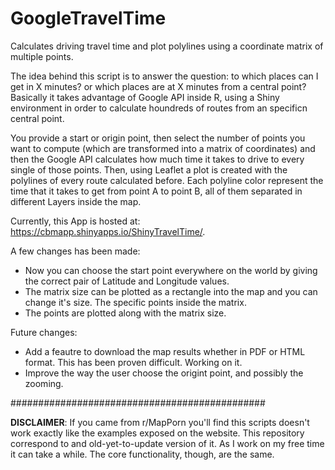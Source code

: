 # GoogleTravelTime
Calculates driving travel time and plot polylines using a coordinate matrix of multiple points.

The idea behind this script is to answer the question: to which places can I get in X minutes? or which places are at X minutes from a central point?
Basically it takes advantage of Google API inside R, using a Shiny environment in order to calculate houndreds of routes from an specificn central point.

You provide a start or origin point, then select the number of points you want to compute (which are transformed into a matrix of coordinates) and then the Google API calculates how much time it takes to drive to every single of those points. Then, using Leaflet a plot is created with the polylines of every route calculated before. Each polyline color represent the time that it takes to get from point A to point B, all of them separated in different Layers inside the map.

Currently, this App is hosted at: https://cbmapp.shinyapps.io/ShinyTravelTime/.

A few changes has been made:
- Now you can choose the start point everywhere on the world by giving the correct pair of Latitude and Longitude values.
- The matrix size can be plotted as a rectangle into the map and you can change it's size. The specific points inside the matrix.
- The points are plotted along with the matrix size.

Future changes:
- Add a feautre to download the map results whether in PDF or HTML format. This has been proven difficult. Working on it.
- Improve the way the user choose the origint point, and possibly the zooming.

##############################################

**DISCLAIMER**: If you came from r/MapPorn you'll find this scripts doesn't work exactly like the examples exposed on the website. This repository correspond to and old-yet-to-update version of it. As I work on my free time it can take a while. The core functionality, though, are the same.
